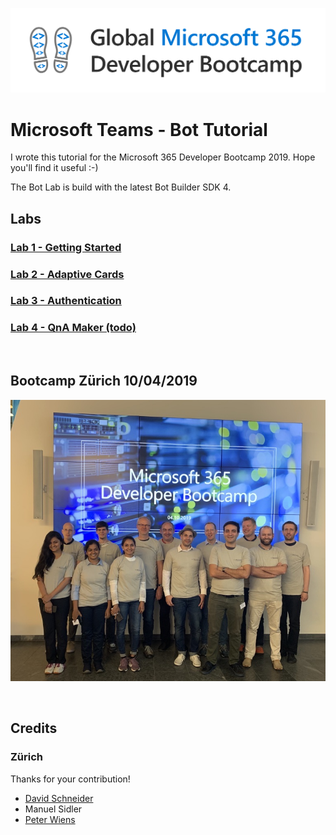 ![Logo Bootcamp](./docs/images/bootcamp-logo.png)

# Microsoft Teams - Bot Tutorial

I wrote this tutorial for the Microsoft 365 Developer Bootcamp 2019. Hope you'll find it useful :-)

The Bot Lab is build with the latest Bot Builder SDK 4. 
## Labs
### [Lab 1 - Getting Started](./docs/bot-lab-1.md)
### [Lab 2 - Adaptive Cards](./docs/bot-lab-2.md)
### [Lab 3 - Authentication](./docs/bot-lab-3.md)
### [Lab 4 - QnA Maker (todo)](./docs/bot-lab-4.md)


<br>

## Bootcamp Zürich 10/04/2019
![Picture of the bootcamp in Zürich](./docs/images/Microsoft365-bootcamp-2019-zurich.png)

<br/>

## Credits
### Zürich
Thanks for your contribution!
- [David Schneider](https://github.com/fiddi)
- Manuel Sidler
- [Peter Wiens](https://github.com/peterwiens)

